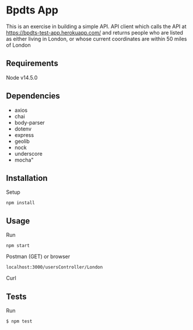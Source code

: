 # Bpdts App

This is an exercise in building a simple API.
API client which calls the API at https://bpdts-test-app.herokuapp.com/ and returns people who are listed as either living in London, or whose current coordinates are within 50 miles of London

## Requirements

Node v14.5.0

## Dependencies

- axios
- chai
- body-parser
- dotenv
- express
- geolib
- nock
- underscore
- mocha"

## Installation

Setup
```
npm install
```

## Usage

Run
```
npm start
```

Postman (GET) or browser
```
localhost:3000/usersController/London
```
Curl

## Tests

Run
```
$ npm test
```
